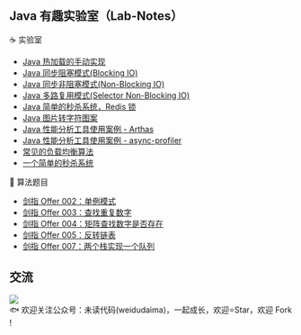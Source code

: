 ## Java 有趣实验室（Lab-Notes） 
☕ 实验室
- [Java 热加载的手动实现](https://github.com/niumoo/lab-notes/blob/master/src/main/java/net/codingme/box/classloader)  
- [Java 同步阻塞模式(Blocking IO)](https://github.com/niumoo/lab-notes/tree/master/src/main/java/net/codingme/box/io/bio)   
- [Java 同步非阻塞模式(Non-Blocking IO)](https://github.com/niumoo/lab-notes/tree/master/src/main/java/net/codingme/box/io/nio)  
- [Java 多路复用模式(Selector Non-Blocking IO)](https://github.com/niumoo/lab-notes/tree/master/src/main/java/net/codingme/box/io/jdknio)  
- [Java 简单的秒杀系统，Redis 锁](https://github.com/niumoo/lab-notes/tree/master/src/main/java/net/codingme/box/goodskill)  
- [Java 图片转字符图案](https://github.com/niumoo/lab-notes/blob/master/src/main/java/net/codingme/box/lab/GeneratorTextImage.java)  
- [Java 性能分析工具使用案例 - Arthas](https://github.com/niumoo/lab-notes/blob/master/src/main/java/net/codingme/arthas)  
- [Java 性能分析工具使用案例 - async-profiler](https://github.com/niumoo/lab-notes/blob/master/src/main/java/net/codingme/arthas/HotCode.java)
- [常见的负载均衡算法](https://github.com/niumoo/lab-notes/tree/master/src/main/java/net/codingme/box/algorithm)  
- [一个简单的秒杀系统](https://github.com/niumoo/lab-notes/tree/master/src/main/java/net/codingme/goodskill)

🍭 算法题目
- [剑指 Offer 002：单例模式](https://github.com/niumoo/lab-notes/blob/master/src/main/java/net/codingme/offer/Lab2_Singleton.java)
- [剑指 Offer 003：查找重复数字](https://github.com/niumoo/lab-notes/blob/master/src/main/java/net/codingme/offer/Lab3_FindRepeatNumber.java)
- [剑指 Offer 004：矩阵查找数字是否存在](https://github.com/niumoo/lab-notes/blob/master/src/main/java/net/codingme/offer/Lab4_FindInTwoArray.java)
- [剑指 Offer 005：反转链表](https://github.com/niumoo/lab-notes/blob/master/src/main/java/net/codingme/offer/Lab5_ConvertLinkedList.java.java)
- [剑指 Offer 007：两个栈实现一个队列](https://github.com/niumoo/lab-notes/blob/master/src/main/java/net/codingme/offer/Lab7_TwoStackAsQueue.java.java)

## 交流
![](https://user-images.githubusercontent.com/26371673/69558482-46eab080-0fe3-11ea-8fa7-d9d824b7bed4.jpg)  
🐟 欢迎关注公众号：未读代码(weidudaima)，一起成长，欢迎⭐Star️，欢迎 Fork !